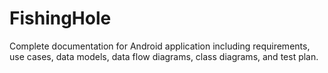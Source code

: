 # FishingHole
Complete documentation for Android application including requirements, use cases, data models, data flow diagrams, class diagrams, and test plan.
